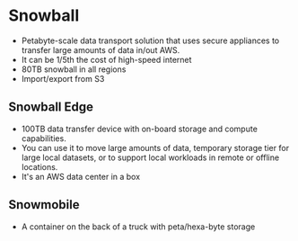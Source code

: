 # Snowball

- Petabyte-scale data transport solution that uses secure appliances to transfer large amounts of data in/out AWS.
- It can be 1/5th the cost of high-speed internet
- 80TB snowball in all regions 
- Import/export from S3

## Snowball Edge

- 100TB data transfer device with on-board storage and compute capabilities.
- You can use it to move large amounts of data, temporary storage tier for large local datasets, or to support local workloads in remote or offline locations.
- It's an AWS data center in a box

## Snowmobile

- A container on the back of a truck with peta/hexa-byte storage